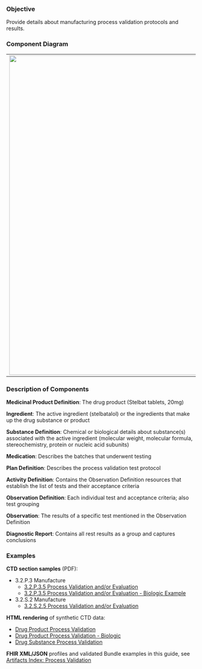 ### Objective
Provide details about manufacturing process validation protocols and results.

### Component Diagram
<table>
<tr><td><img src="process_validation_FHIR_resources [2023-07-28 Rik].png" width="850"/></td></tr>
</table>

### Description of Components
**Medicinal Product Definition**: The drug product (Stelbat tablets, 20mg)

**Ingredient**: The active ingredient (stelbatalol) or the ingredients that make up the drug substance or product

**Substance Definition**: Chemical or biological details about substance(s) associated with the active ingredient (molecular weight, molecular formula, stereochemistry, protein or nucleic acid subunits)

**Medication**: Describes the batches that underwent testing

**Plan Definition**: Describes the process validation test protocol

**Activity Definition**: Contains the Observation Definition resources that establish the list of tests and their acceptance criteria

**Observation Definition**: Each individual test and acceptance criteria; also test grouping

**Observation**: The results of a specific test mentioned in the Observation Definition

**Diagnostic Report**: Contains all rest results as a group and captures conclusions

### Examples
**CTD section samples** (PDF):
- 3.2.P.3 Manufacture
    - <a href="https://github.com/HL7/uv-dx-pq/raw/master/input/examples-pdf/3.2.P.3.5_Process_Validation.pdf ">3.2.P.3.5 Process Validation and/or Evaluation</a>
    - <a href="https://github.com/HL7/uv-dx-pq/raw/master/input/examples-pdf/3.2.P3.5_Process_Validation_and-or_Evaluation_BIO.pdf ">3.2.P.3.5 Process Validation and/or Evaluation - Biologic Example</a>
- 3.2.S.2 Manufacture
    - <a href="https://github.com/HL7/uv-dx-pq/raw/master/input/examples-pdf/3.2.S.2.5_Process_Validation_and-or_Evaluation.pdf ">3.2.S.2.5 Process Validation and/or Evaluation</a>

**HTML rendering** of synthetic CTD data:
- <a href="process_valid_rend_p.html">Drug Product Process Validation</a>
- <a href="process_valid_rend_pb.html">Drug Product Process Validation - Biologic</a>
- <a href="process_valid_rend_s.html">Drug Substance Process Validation</a>

**FHIR XML/JSON** profiles and validated Bundle examples in this guide, see [Artifacts Index: Process Validation](artifacts.html#process-validation)